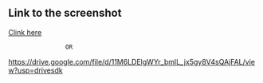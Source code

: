 ## Link to the screenshot


[Clink here](https://drive.google.com/file/d/11M6LDElgWYr_bmlL_jx5gy8V4sQAjFAL/view?usp=drivesdk)

                    OR

https://drive.google.com/file/d/11M6LDElgWYr_bmlL_jx5gy8V4sQAjFAL/view?usp=drivesdk